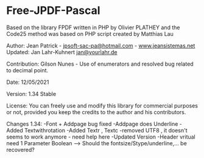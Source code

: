 # Free-JPDF-Pascal
Based on the library FPDF written in PHP by Olivier PLATHEY and the Code25 method was based on PHP script created by Matthias Lau  

Author: Jean Patrick - jpsoft-sac-pa@hotmail.com - www.jeansistemas.net
Updated: Jan Lahr-Kuhnert jan@yourlahr.de

Contribution: Gilson Nunes - Use of enumerators and resolved bug related to decimal point.

Date: 12/05/2021

Version: 1.34 Stable

License: You can freely use and modify this library for commercial purposes or not,
         provided you keep the credits to the author and his contributors.


Changes 1.34:
-Font + Addpage bug fixed
-Addpage does Underline
-Added Textwithrotation
-Added Textr , Textc
-removed UTF8 , it doesn't seems to work anymore - need help here
-Updated Version
-Header vritual need 1 Parameter Boolean --> Should the fontsize/Stype/underline,... be recovered?       
